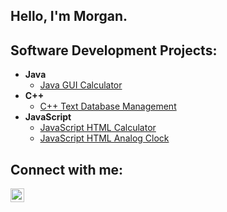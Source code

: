 ## Hello, I'm Morgan.

<h2>Software Development Projects:</h2>

- <b>Java</b>
  - [Java GUI Calculator](https://github.com/SPECTRE0001/Java-GUI-Calculator)
- <b>C++</b>
  - [C++ Text Database Management](https://github.com/SPECTRE0001/C-Text-Database-Management-System)
- <b>JavaScript</b>
  - [JavaScript HTML Calculator](https://github.com/SPECTRE0001/JS-HTML-Calculator)
  - [JavaScript HTML Analog Clock](https://github.com/SPECTRE0001/JS-HTML-Analog-Clock)

<h2> Connect with me:</h2>

[<img align="left" alt="Morgan Geddes | LinkedIn" width="22px" src="https://cdn.jsdelivr.net/npm/simple-icons@v3/icons/linkedin.svg" />][linkedin]

[linkedin]: http://www.linkedin.com/in/morgan-geddes-b77ba3287

